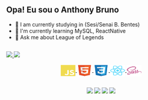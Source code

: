 ## Opa! Eu sou o Anthony Bruno

- 🔭 I am currently studying in (Sesi/Senai B. Bentes)
- 🌱 I'm currently learning MySQL, ReactNative
- 💬 Ask me about League of Legends

##

  <div>
  <a href="https://github.com/Scurra55HS">
  <img height="180em" src="https://github-readme-stats.vercel.app/api?username=Scurra55HS&show_icons=true&theme=tokyonight&include_all_commits=true&count_private=true"/>
  <img height="180em" src="https://github-readme-stats.vercel.app/api/top-langs/?username=Scurra55HS&layout=donut&langs_count=7&theme=tokyonight"/>
</div>

<div align="center"><br>
  <img align="center" alt="Bru-Js" height="30" width="40" src="https://raw.githubusercontent.com/devicons/devicon/master/icons/javascript/javascript-plain.svg">
  <img align="center" alt="Bru-HTML" height="30" width="40" src="https://raw.githubusercontent.com/devicons/devicon/master/icons/html5/html5-original.svg">
  <img align="center" alt="Bru-CSS" height="30" width="40" src="https://raw.githubusercontent.com/devicons/devicon/master/icons/css3/css3-original.svg">
  <img align="center" alt="Bru-React" height="30" width="40" src="https://raw.githubusercontent.com/devicons/devicon/master/icons/react/react-original.svg">
  <img align="center" alt="Bru-Sass" height="30" width="40" src="https://raw.githubusercontent.com/devicons/devicon/master/icons/sass/sass-original.svg">
</div>

##

<div  align="center"> 
  <a href="https://instagram.com/ab.lins__" target="_blank"><img src="https://img.shields.io/badge/-Instagram-%23E4405F?style=for-the-badge&logo=instagram&logoColor=white" target="_blank"></a>
  <a href="https://discord.gg/yggteemordeu" target="_blank"><img src="https://img.shields.io/badge/Discord-7289DA?style=for-the-badge&logo=discord&logoColor=white" target="_blank"></a> 
  <a href = "mailto:anthonybrunoprogramador@gmail.com"><img src="https://img.shields.io/badge/-Gmail-%23333?style=for-the-badge&logo=gmail&logoColor=white" target="_blank"></a>
  <a href="https://www.linkedin.com/in/anthony-bruno-0b0734197" target="_blank"><img src="https://img.shields.io/badge/-LinkedIn-%230077B5?style=for-the-badge&logo=linkedin&logoColor=white" target="_blank"></a> 
  
</div>
